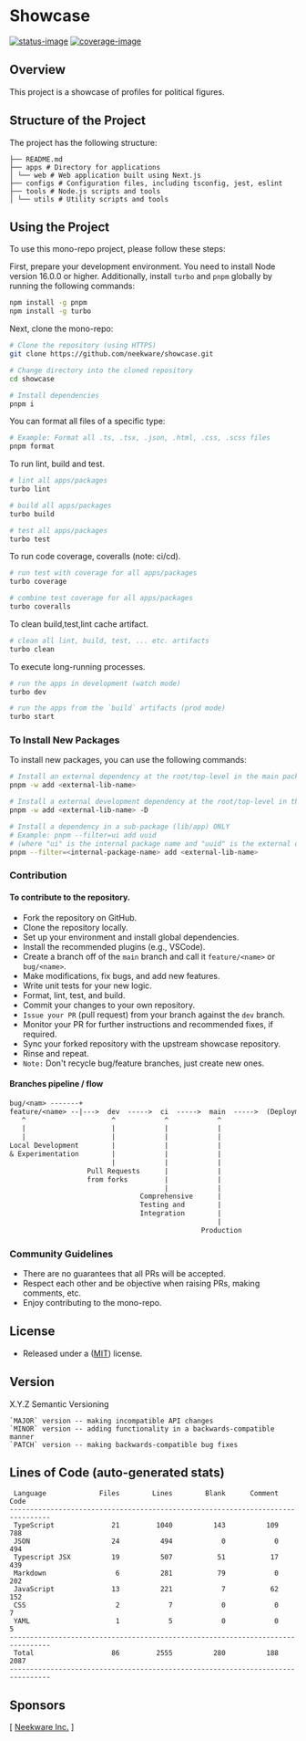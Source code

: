 # Showcase

[![status-image]][status-link]
[![coverage-image]][coverage-link]

## Overview

This project is a showcase of profiles for political figures.

## Structure of the Project

The project has the following structure:

```text
├── README.md
├── apps # Directory for applications
│ └── web # Web application built using Next.js
├── configs # Configuration files, including tsconfig, jest, eslint
├── tools # Node.js scripts and tools
│ └── utils # Utility scripts and tools

```

## Using the Project

To use this mono-repo project, please follow these steps:

First, prepare your development environment. You need to install Node version 16.0.0 or higher. Additionally, install `turbo` and `pnpm` globally by running the following commands:

```bash
npm install -g pnpm
npm install -g turbo
```

Next, clone the mono-repo:

```bash
# Clone the repository (using HTTPS)
git clone https://github.com/neekware/showcase.git

# Change directory into the cloned repository
cd showcase

# Install dependencies
pnpm i
```

You can format all files of a specific type:

```bash
# Example: Format all .ts, .tsx, .json, .html, .css, .scss files
pnpm format
```

To run lint, build and test.

```bash
# lint all apps/packages
turbo lint

# build all apps/packages
turbo build

# test all apps/packages
turbo test
```

To run code coverage, coveralls (note: ci/cd).

```bash
# run test with coverage for all apps/packages
turbo coverage

# combine test coverage for all apps/packages
turbo coveralls
```

To clean build,test,lint cache artifact.

```bash
# clean all lint, build, test, ... etc. artifacts
turbo clean
```

To execute long-running processes.

```bash
# run the apps in development (watch mode)
turbo dev

# run the apps from the `build` artifacts (prod mode)
turbo start
```

### To Install New Packages

To install new packages, you can use the following commands:

```bash
# Install an external dependency at the root/top-level in the main package.json
pnpm -w add <external-lib-name>

# Install a external development dependency at the root/top-level in the main package.json
pnpm -w add <external-lib-name> -D

# Install a dependency in a sub-package (lib/app) ONLY
# Example: pnpm --filter=ui add uuid
# (where "ui" is the internal package name and "uuid" is the external dependency)
pnpm --filter=<internal-package-name> add <external-lib-name>
```

### Contribution

#### To contribute to the repository.

- Fork the repository on GitHub.
- Clone the repository locally.
- Set up your environment and install global dependencies.
- Install the recommended plugins (e.g., VSCode).
- Create a branch off of the `main` branch and call it `feature/<name>` or `bug/<name>`.
- Make modifications, fix bugs, and add new features.
- Write unit tests for your new logic.
- Format, lint, test, and build.
- Commit your changes to your own repository.
- `Issue your PR` (pull request) from your branch against the `dev` branch.
- Monitor your PR for further instructions and recommended fixes, if required.
- Sync your forked repository with the upstream showcase repository.
- Rinse and repeat.
- `Note:` Don't recycle bug/feature branches, just create new ones.

#### Branches pipeline / flow

```txt
bug/<nam> -------+
feature/<name> --|--->  dev  ----->  ci  ----->  main  ----->  (Deployment)
   ^                     ^            ^            ^
   |                     |            |            |
   |                     |            |            |
Local Development        |            |            |
& Experimentation        |            |            |
                         |            |            |
                   Pull Requests      |            |
                   from forks         |            |
                                      |            |
                                Comprehensive      |
                                Testing and        |
                                Integration        |
                                                   |
                                               Production
```

### Community Guidelines

- There are no guarantees that all PRs will be accepted.
- Respect each other and be objective when raising PRs, making comments, etc.
- Enjoy contributing to the mono-repo.

## License

- Released under a ([MIT](https://raw.githubusercontent.com/neekware/showcase/main/LICENSE.md)) license.

## Version

X.Y.Z Semantic Versioning

    `MAJOR` version -- making incompatible API changes
    `MINOR` version -- adding functionality in a backwards-compatible manner
    `PATCH` version -- making backwards-compatible bug fixes

## Lines of Code (auto-generated stats)

```txt<br>--------------------------------------------------------------------------------
 Language             Files        Lines        Blank      Comment         Code
--------------------------------------------------------------------------------
 TypeScript              21         1040          143          109          788
 JSON                    24          494            0            0          494
 Typescript JSX          19          507           51           17          439
 Markdown                 6          281           79            0          202
 JavaScript              13          221            7           62          152
 CSS                      2            7            0            0            7
 YAML                     1            5            0            0            5
--------------------------------------------------------------------------------
 Total                   86         2555          280          188         2087
--------------------------------------------------------------------------------
```

## Sponsors

[ [Neekware Inc.](http://neekware.com) ]

[status-image]: https://github.com/neekware/showcase/actions/workflows/main.yml/badge.svg
[status-link]: https://github.com/neekware/showcase/actions/workflows/main.yml
[version-image]: https://img.shields.io/npm/v/@showcase.svg
[version-link]: https://www.npmjs.com/settings/showcase/packages
[coverage-image]: https://coveralls.io/repos/neekware/showcase/badge.svg
[coverage-link]: https://coveralls.io/r/neekware/showcase
